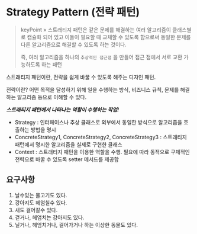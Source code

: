 # Strategy Pattern (전략 패턴)

> keyPoint »
스트래티지 패턴은 같은 문제를 해결하는 여러 알고리즘이 클래스별로 캡슐화 되어 있고 이들이 필요할 때 교체할 수 있도록 함으로써 동일한 문제를 다른 알고리즘으로 해결할 수 있도록 하는 것이다.
> 
> 즉, 여러 알고리즘을 하나의 `추상적인 접근점` 을 만들어 접근 점에서 서로 교환 가능하도록 하는 패턴

스트래티지 패턴이란, 전략을 쉽게 바꿀 수 있도록 해주는 디자인 패턴.

전략이란? 
어떤 목적을 달성하기 위해 일을 수행하는 방식, 비즈니스 규칙, 문제를 해결하는 알고리즘 등으로 이해할 수 있다.

***스트래티지 패턴에서 나타나는 역할이 수행하는 작업!***

*  Strategy : 인터페이스나 추상 클래스로 외부에서 동일한 방식으로 알고리즘을 호출하는 방법을 명시
* ConcreteStrategy1, ConcreteStrategy2, ConcreteStrategy3 : 스트래티지 패턴에서 명시한 알고리즘을 실제로 구현한 클래스
* Context : 스트래티지 패턴을 이용한 역할을 수행. 필요에 따라 동적으로 구체적인 전략으로 바꿀 수 있도록 setter 메서드를 제공함

## 요구사항
1. 날수있는 물고기도 있다.
2. 강아지도 헤엄칠수 있다.
3. 새도 걸어갈수 있다.
4. 걷거나, 헤엄치는 강아지도 있다.
5. 닐거나, 헤엄치거나, 걸어가거나 하는 이상한 동물도 있다.

